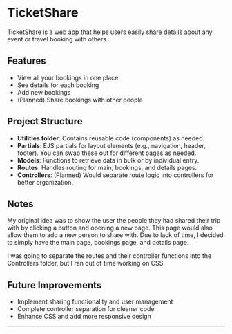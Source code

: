 # TicketShare

TicketShare is a web app that helps users easily share details about any event or travel booking with others.

## Features
- View all your bookings in one place
- See details for each booking
- Add new bookings
- (Planned) Share bookings with other people

## Project Structure
- **Utilities folder**: Contains reusable code (components) as needed.
- **Partials**: EJS partials for layout elements (e.g., navigation, header, footer). You can swap these out for different pages as needed.
- **Models**: Functions to retrieve data in bulk or by individual entry.
- **Routes**: Handles routing for main, bookings, and details pages.
- **Controllers**: (Planned) Would separate route logic into controllers for better organization.

## Notes
My original idea was to show the user the people they had shared their trip with by clicking a button and opening a new page. This page would also allow them to add a new person to share with. Due to lack of time, I decided to simply have the main page, bookings page, and details page.

I was going to separate the routes and their controller functions into the Controllers folder, but I ran out of time working on CSS.

## Future Improvements
- Implement sharing functionality and user management
- Complete controller separation for cleaner code
- Enhance CSS and add more responsive design

---
